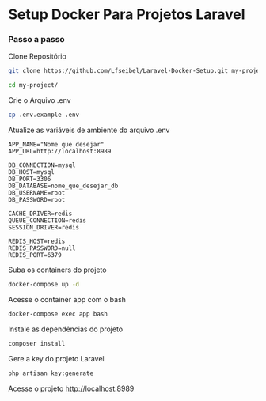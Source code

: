 
# Setup Docker Para Projetos Laravel

### Passo a passo
Clone Repositório
```sh
git clone https://github.com/Lfseibel/Laravel-Docker-Setup.git my-project
```
```sh
cd my-project/
```


Crie o Arquivo .env
```sh
cp .env.example .env
```


Atualize as variáveis de ambiente do arquivo .env
```dosini
APP_NAME="Nome que desejar"
APP_URL=http://localhost:8989

DB_CONNECTION=mysql
DB_HOST=mysql
DB_PORT=3306
DB_DATABASE=nome_que_desejar_db
DB_USERNAME=root
DB_PASSWORD=root

CACHE_DRIVER=redis
QUEUE_CONNECTION=redis
SESSION_DRIVER=redis

REDIS_HOST=redis
REDIS_PASSWORD=null
REDIS_PORT=6379
```


Suba os containers do projeto
```sh
docker-compose up -d
```


Acesse o container app com o bash
```sh
docker-compose exec app bash
```


Instale as dependências do projeto
```sh
composer install
```


Gere a key do projeto Laravel
```sh
php artisan key:generate
```


Acesse o projeto
[http://localhost:8989](http://localhost:8989)
